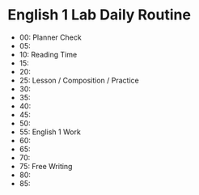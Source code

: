 # English 1 Lab Daily Routine

  - 00: Planner Check
  - 05: 
  - 10: Reading Time
  - 15:
  - 20: 
  - 25: Lesson / Composition / Practice
  - 30:
  - 35:
  - 40:
  - 45:
  - 50:
  - 55: English 1 Work
  - 60:
  - 65:
  - 70:
  - 75: Free Writing 
  - 80:
  - 85: